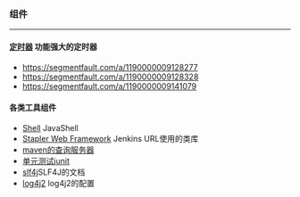 ### 组件
--------------------
#### [定时器](https://github.com/quartz-scheduler/quartz) 功能强大的定时器
- https://segmentfault.com/a/1190000009128277
- https://segmentfault.com/a/1190000009128328
- https://segmentfault.com/a/1190000009141079
#### 各类工具组件
* [Shell](https://github.com/beanshell/beanshell) JavaShell
* [Stapler Web Framework](https://github.com/stapler/stapler) Jenkins URL使用的类库
* [maven的查询服务器](https://mvnrepository.com/)
* [单元测试junit](https://github.com/junit-team/junit4)
* [slf4j](https://ddatsh.com/post/dev/java/java-log/)SLF4J的文档 
* [log4j2](https://logging.apache.org/log4j/2.x/manual/configuration.html) log4j2的配置

